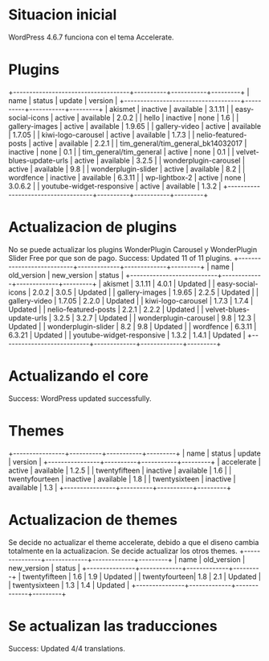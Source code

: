 # Situacion inicial
WordPress 4.6.7 funciona con el tema Accelerate.

# Plugins
+------------------------------------+----------+-----------+---------+
| name                               | status   | update    | version |
+------------------------------------+----------+-----------+---------+
| akismet                            | inactive | available | 3.1.11  |
| easy-social-icons                  | active   | available | 2.0.2   |
| hello                              | inactive | none      | 1.6     |
| gallery-images                     | active   | available | 1.9.65  |
| gallery-video                      | active   | available | 1.7.05  |
| kiwi-logo-carousel                 | active   | available | 1.7.3   |
| nelio-featured-posts               | active   | available | 2.2.1   |
| tim_general/tim_general_bk14032017 | inactive | none      | 0.1     |
| tim_general/tim_general            | active   | none      | 0.1     |
| velvet-blues-update-urls           | active   | available | 3.2.5   |
| wonderplugin-carousel              | active   | available | 9.8     |
| wonderplugin-slider                | active   | available | 8.2     |
| wordfence                          | inactive | available | 6.3.11  |
| wp-lightbox-2                      | active   | none      | 3.0.6.2 |
| youtube-widget-responsive          | active   | available | 1.3.2   |
+------------------------------------+----------+-----------+---------+

# Actualizacion de plugins
No se puede actualizar los plugins WonderPlugin Carousel y WonderPlugin Slider Free por que son de pago. Success: Updated 11 of 11 plugins.
+---------------------------+-------------+-------------+---------+
| name                      | old_version | new_version | status  |
+---------------------------+-------------+-------------+---------+
| akismet                   | 3.1.11      | 4.0.1       | Updated |
| easy-social-icons         | 2.0.2       | 3.0.5       | Updated |
| gallery-images            | 1.9.65      | 2.2.5       | Updated |
| gallery-video             | 1.7.05      | 2.2.0       | Updated |
| kiwi-logo-carousel        | 1.7.3       | 1.7.4       | Updated |
| nelio-featured-posts      | 2.2.1       | 2.2.2       | Updated |
| velvet-blues-update-urls  | 3.2.5       | 3.2.7       | Updated |
| wonderplugin-carousel     | 9.8         | 12.3        | Updated |
| wonderplugin-slider       | 8.2         | 9.8         | Updated |
| wordfence                 | 6.3.11      | 6.3.21      | Updated |
| youtube-widget-responsive | 1.3.2       | 1.4.1       | Updated |
+---------------------------+-------------+-------------+---------+

# Actualizando el core
Success: WordPress updated successfully.



# Themes
+----------------+----------+-----------+---------+
| name           | status   | update    | version |
+----------------+----------+-----------+---------+
| accelerate     | active   | available | 1.2.5   |
| twentyfifteen  | inactive | available | 1.6     |
| twentyfourteen | inactive | available | 1.8     |
| twentysixteen  | inactive | available | 1.3     |
+----------------+----------+-----------+---------+

# Actualizacion de themes
Se decide no actualizar el theme accelerate, debido a que el diseno cambia totalmente en la actualizacion. Se decide actualizar los otros themes.
+---------------+-------------+-------------+---------+
| name          | old_version | new_version | status  |
+---------------+-------------+-------------+---------+
| twentyfifteen | 1.6         | 1.9         | Updated |
| twentyfourteen| 1.8         | 2.1         | Updated |
| twentysixteen | 1.3         | 1.4         | Updated |
+---------------+-------------+-------------+---------+

# Se actualizan las traducciones
Success: Updated 4/4 translations.


